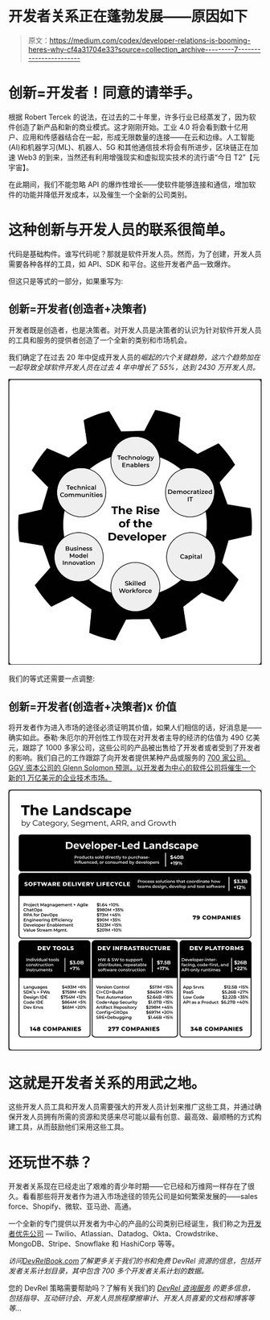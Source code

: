 # 开发者关系正在蓬勃发展——原因如下

> 原文：<https://medium.com/codex/developer-relations-is-booming-heres-why-cf4a31704e33?source=collection_archive---------7----------------------->

# 创新=开发者！同意的请举手。

根据 Robert Tercek 的说法，在过去的二十年里，许多行业已经蒸发了，因为软件创造了新产品和新的商业模式。这才刚刚开始。工业 4.0 将会看到数十亿用户、应用和传感器结合在一起，形成无限数量的连接——在云和边缘。人工智能(AI)和机器学习(ML)、机器人、5G 和其他通信技术将会有所进步，区块链正在加速 Web3 的到来，当然还有利用增强现实和虚拟现实技术的流行语“今日 T2”【元宇宙】。

在此期间，我们不能忽略 API 的爆炸性增长——使软件能够连接和通信，增加软件的功能并降低开发成本，以及催生一个全新的公司类别。

# 这种创新与开发人员的联系很简单。

代码是基础构件。谁写代码呢？那就是软件开发人员。然而，为了创建，开发人员需要各种各样的工具，如 API、SDK 和平台。这些开发者产品一致爆炸。

但这只是等式的一部分，如果重写为:

## 创新=开发者(创造者+决策者)

开发者既是创造者，也是决策者。对开发人员是决策者的认识为针对软件开发人员的工具和服务的提供者创造了一个全新的类别和市场机会。

我们确定了在过去 20 年中促成开发人员的*崛起的六个关键趋势，这六个趋势加在一起导致全球软件开发人员在过去 4 年中增长了 55%，达到 2430 万开发人员。*

![](img/d209fd3229b9c0b1c8a102b0f0f9fefe.png)

我们的等式还需要一点调整:

## 创新=开发者(创造者+决策者)x 价值

将开发者作为进入市场的途径必须证明其价值，如果人们相信的话，好消息是——确实如此。泰勒·朱厄尔的开创性工作现在对开发者主导的经济的估值为 490 亿美元，跟踪了 1000 多家公司，这些公司的产品被出售给了开发者或者受到了开发者的影响。我们自己的工作跟踪了向开发者提供某种产品或服务的 [700 家公司。GGV 资本公司的 Glenn Solomon 预测，以开发者为中心的软件公司将催生一个新的](https://www.devrelbook.com/devreldirectory)[1 万亿美元的企业技术市场。](https://www.forbes.com/sites/glennsolomon/2021/05/20/why-the-next-1-trillion-software-wave-is-still-underway-despite-the-tech-downturn/?sh=2c0b98c770d2)

![](img/b781e0564ff7566496a0f50352b6c59c.png)

# 这就是开发者关系的用武之地。

这些开发人员工具和开发人员需要强大的开发人员计划来推广这些工具，并通过确保开发人员拥有所需的资源和灵感来尽可能以最有创意、最高效、最顺畅的方式构建工具，从而鼓励他们采用这些工具。

# 还玩世不恭？

开发者关系现在已经走出了艰难的青少年时期——它已经和万维网一样存在了很久。看看那些将开发者作为进入市场途径的领先公司是如何繁荣发展的——sales force、Shopify、微软、亚马逊、高通。

一个全新的专门提供以开发者为中心的产品的公司类别已经诞生，我们称之为[开发者优先公司](https://devrelbook.substack.com/p/developer-first-and-developer-plus) — Twilio、Atlassian、Datadog、Okta、Crowdstrike、MongoDB、Stripe、Snowflake 和 HashiCorp 等等。

*访问*[*DevRelBook.com*](https://email.mg2.substack.com/c/eJxFkMtuwyAQRb8mLBGMwY8Fi276GxaGSUKLAQGO478vjheVRqPRvK7ONbriI-ZDpVgqOdNcj4Qq4F481oqZbAXz7KwSDHo-jKRVlo9yJK7M94y4audVzRuStC3eGV1dDOcBSDmMkjyVFVbIu7aD7NldcIYcWLeIXjJcUEh96erNOgwGFb4wHzEg8epZayq37usG3y32facWXxn9EuMvNXFtTeIUMADGgTMpJEgKdBHQpI1BK_kE2tD3y6WJs3QTbH0ALdtSqjafFySrH71iaSOvg22B79QyDVhPorntrFtw9Zgx6MWjvWDrZdkHf35gwNystLOuivcCBtFN0AC7i-20b-gYsEmSJm5juwrqn-UP81mDsg)*了解更多关于我们的书和免费 DevRel 资源的信息，包括开发者关系计划目录，其中包含 700 多个开发者关系计划的数据。*

您的 DevRel 策略需要帮助吗？了解有关我们的 [*DevRel 咨询服务*](https://email.mg2.substack.com/c/eJxFUMluxCAM_ZrhiMCBLAcOvfQ3IhZ3SksgApJM_r5kcqhkWZa3t1hd8ZnyqdZUKrnSXM8VVcSjBKwVM9kK5tk7JRj0fBhJqxwf5Uh8mb8y4qJ9UDVvSNbNBG919SleByDlMEryrcw4ge6MYAL6wWjJ0VoGnXSuGyU4e-PqzXmMFhXumM8UkQT1XetaHt3HAz5bHMdBHe4Zg0npl9q0tGZjt3uLhXgFDIBx4EwKCZICNQIaBWvRSd4oWPra_Tpxtj4EW55Ay2ZK1fb9imT1oxcsbRR0dC3wtbZMI9ZL2dx2li36es4YtQnobtH1tu5tw_zEiLlZ6mZdFe8FDKKboJesuzVeNg4dAzZJ0sBdaldR_Wv6A68Ahxg) *的更多信息，包括指导、互动研讨会、开发人员旅程摩擦审计、开发人员喜爱的文档和博客等等…*
